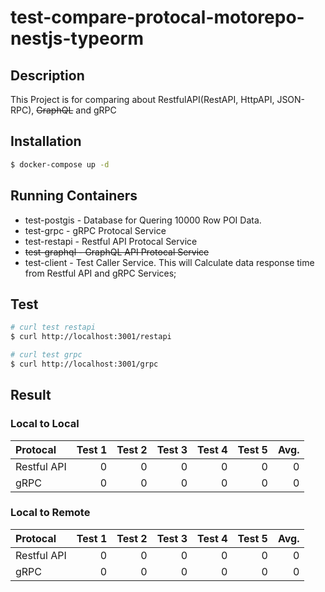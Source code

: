 # test-compare-protocal-motorepo-nestjs-typeorm

## Description

This Project is for comparing about RestfulAPI(RestAPI, HttpAPI, JSON-RPC), ~~GraphQL~~ and gRPC

## Installation

```bash
$ docker-compose up -d
```

## Running Containers

- test-postgis - Database for Quering 10000 Row POI Data.
- test-grpc - gRPC Protocal Service 
- test-restapi - Restful API Protocal Service
- ~~test-graphql - GraphQL API Protocal Service~~
- test-client - Test Caller Service. This will Calculate data response time from Restful API and gRPC Services; 

## Test

```bash
# curl test restapi
$ curl http://localhost:3001/restapi

# curl test grpc
$ curl http://localhost:3001/grpc
```

## Result

### Local to Local
|Protocal|Test 1|Test 2|Test 3|Test 4|Test 5|Avg.|
|:---|---:|---:|---:|---:|---:|---:|
|Restful API|0|0|0|0|0|0
|gRPC|0|0|0|0|0|0

### Local to Remote
|Protocal|Test 1|Test 2|Test 3|Test 4|Test 5|Avg.|
|:---|---:|---:|---:|---:|---:|---:|
|Restful API|0|0|0|0|0|0|
|gRPC|0|0|0|0|0|0|